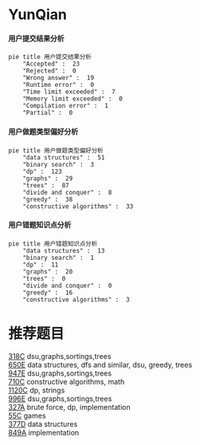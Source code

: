 # YunQian

<!-- tabs:start -->



#### **用户提交结果分析**

```mermaid
pie title 用户提交结果分析
    "Accepted" :  23
    "Rejected" :  0
    "Wrong answer" :  19
    "Runtime error" :  0
    "Time limit exceeded" :  7
    "Memory limit exceeded" :  0
    "Compilation error" :  1
    "Partial" :  0
```

#### **用户做题类型偏好分析**

```mermaid
pie title 用户做题类型偏好分析
    "data structures" :  51
    "binary search" :  3
    "dp" :  123
    "graphs" :  29
    "trees" :  87
    "divide and conquer" :  8
    "greedy" :  38
    "constructive algorithms" :  33
```
#### **用户错题知识点分析**

```mermaid
pie title 用户错题知识点分析
    "data structures" :  13
    "binary search" :  1
    "dp" :  11
    "graphs" :  20
    "trees" :  0
    "divide and conquer" :  0
    "greedy" :  16
    "constructive algorithms" :  3
```



<!-- tabs:end -->
# 推荐题目
[318C](https://codeforces.com/contest/318/problem/C)		dsu,graphs,sortings,trees		  
[650E](https://codeforces.com/contest/650/problem/E)		data structures,
                        dfs and similar,
                        dsu,
                        greedy,
                        trees		  
[947E](https://codeforces.com/contest/947/problem/E)		dsu,graphs,sortings,trees		  
[710C](https://codeforces.com/contest/710/problem/C)		constructive algorithms,
                        math		  
[1120C](https://codeforces.com/contest/1120/problem/C)		dp,
                        strings		  
[996E](https://codeforces.com/contest/996/problem/E)		dsu,graphs,sortings,trees		  
[327A](https://codeforces.com/contest/327/problem/A)		brute force,
                        dp,
                        implementation		  
[55C](https://codeforces.com/contest/55/problem/C)		games		  
[377D](https://codeforces.com/contest/377/problem/D)		data structures		  
[849A](https://codeforces.com/contest/849/problem/A)		implementation		  

